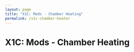 ```yaml
---
layout: page
title: "X1C: Mods - Chamber Heating"
permalink: /x1c-chamber-heater
---
```


# X1C: Mods - Chamber Heating
